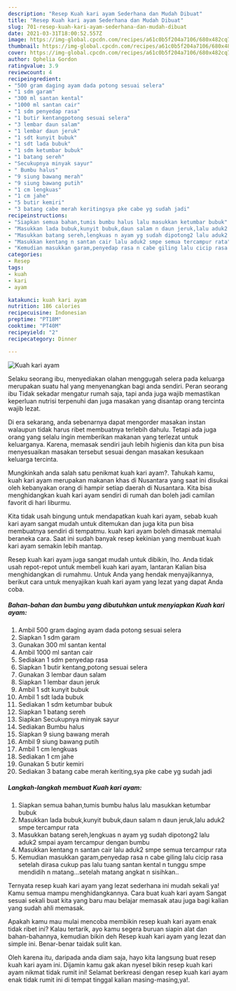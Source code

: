 ```yaml
---
description: "Resep Kuah kari ayam Sederhana dan Mudah Dibuat"
title: "Resep Kuah kari ayam Sederhana dan Mudah Dibuat"
slug: 701-resep-kuah-kari-ayam-sederhana-dan-mudah-dibuat
date: 2021-03-31T18:00:52.557Z
image: https://img-global.cpcdn.com/recipes/a61c0b5f204a7106/680x482cq70/kuah-kari-ayam-foto-resep-utama.jpg
thumbnail: https://img-global.cpcdn.com/recipes/a61c0b5f204a7106/680x482cq70/kuah-kari-ayam-foto-resep-utama.jpg
cover: https://img-global.cpcdn.com/recipes/a61c0b5f204a7106/680x482cq70/kuah-kari-ayam-foto-resep-utama.jpg
author: Ophelia Gordon
ratingvalue: 3.9
reviewcount: 4
recipeingredient:
- "500 gram daging ayam dada potong sesuai selera"
- "1 sdm garam"
- "300 ml santan kental"
- "1000 ml santan cair"
- "1 sdm penyedap rasa"
- "1 butir kentangpotong sesuai selera"
- "3 lembar daun salam"
- "1 lembar daun jeruk"
- "1 sdt kunyit bubuk"
- "1 sdt lada bubuk"
- "1 sdm ketumbar bubuk"
- "1 batang sereh"
- "Secukupnya minyak sayur"
- " Bumbu halus"
- "9 siung bawang merah"
- "9 siung bawang putih"
- "1 cm lengkuas"
- "1 cm jahe"
- "5 butir kemiri"
- "3 batang cabe merah keritingsya pke cabe yg sudah jadi"
recipeinstructions:
- "Siapkan semua bahan,tumis bumbu halus lalu masukkan ketumbar bubuk"
- "Masukkan lada bubuk,kunyit bubuk,daun salam n daun jeruk,lalu aduk2 smpe tercampur rata"
- "Masukkan batang sereh,lengkuas n ayam yg sudah dipotong2 lalu aduk2 smpai ayam tercampur dengan bumbu"
- "Masukkan kentang n santan cair lalu aduk2 smpe semua tercampur rata"
- "Kemudian masukkan garam,penyedap rasa n cabe giling lalu cicip rasa setelah dirasa cukup pas lalu tuang santan kental n tunggu smpe mendidih n matang...setelah matang angkat n sisihkan.."
categories:
- Resep
tags:
- kuah
- kari
- ayam

katakunci: kuah kari ayam 
nutrition: 186 calories
recipecuisine: Indonesian
preptime: "PT18M"
cooktime: "PT40M"
recipeyield: "2"
recipecategory: Dinner

---
```



![Kuah kari ayam](https://img-global.cpcdn.com/recipes/a61c0b5f204a7106/680x482cq70/kuah-kari-ayam-foto-resep-utama.jpg)

Selaku seorang ibu, menyediakan olahan menggugah selera pada keluarga merupakan suatu hal yang menyenangkan bagi anda sendiri. Peran seorang ibu Tidak sekadar mengatur rumah saja, tapi anda juga wajib memastikan keperluan nutrisi terpenuhi dan juga masakan yang disantap orang tercinta wajib lezat.

Di era  sekarang, anda sebenarnya dapat mengorder masakan instan walaupun tidak harus ribet membuatnya terlebih dahulu. Tetapi ada juga orang yang selalu ingin memberikan makanan yang terlezat untuk keluarganya. Karena, memasak sendiri jauh lebih higienis dan kita pun bisa menyesuaikan masakan tersebut sesuai dengan masakan kesukaan keluarga tercinta. 



Mungkinkah anda salah satu penikmat kuah kari ayam?. Tahukah kamu, kuah kari ayam merupakan makanan khas di Nusantara yang saat ini disukai oleh kebanyakan orang di hampir setiap daerah di Nusantara. Kita bisa menghidangkan kuah kari ayam sendiri di rumah dan boleh jadi camilan favorit di hari liburmu.

Kita tidak usah bingung untuk mendapatkan kuah kari ayam, sebab kuah kari ayam sangat mudah untuk ditemukan dan juga kita pun bisa membuatnya sendiri di tempatmu. kuah kari ayam boleh dimasak memalui beraneka cara. Saat ini sudah banyak resep kekinian yang membuat kuah kari ayam semakin lebih mantap.

Resep kuah kari ayam juga sangat mudah untuk dibikin, lho. Anda tidak usah repot-repot untuk membeli kuah kari ayam, lantaran Kalian bisa menghidangkan di rumahmu. Untuk Anda yang hendak menyajikannya, berikut cara untuk menyajikan kuah kari ayam yang lezat yang dapat Anda coba.

<!--inarticleads1-->

##### Bahan-bahan dan bumbu yang dibutuhkan untuk menyiapkan Kuah kari ayam:

1. Ambil 500 gram daging ayam dada potong sesuai selera
1. Siapkan 1 sdm garam
1. Gunakan 300 ml santan kental
1. Ambil 1000 ml santan cair
1. Sediakan 1 sdm penyedap rasa
1. Siapkan 1 butir kentang,potong sesuai selera
1. Gunakan 3 lembar daun salam
1. Siapkan 1 lembar daun jeruk
1. Ambil 1 sdt kunyit bubuk
1. Ambil 1 sdt lada bubuk
1. Sediakan 1 sdm ketumbar bubuk
1. Siapkan 1 batang sereh
1. Siapkan Secukupnya minyak sayur
1. Sediakan  Bumbu halus
1. Siapkan 9 siung bawang merah
1. Ambil 9 siung bawang putih
1. Ambil 1 cm lengkuas
1. Sediakan 1 cm jahe
1. Gunakan 5 butir kemiri
1. Sediakan 3 batang cabe merah keriting,sya pke cabe yg sudah jadi




<!--inarticleads2-->

##### Langkah-langkah membuat Kuah kari ayam:

1. Siapkan semua bahan,tumis bumbu halus lalu masukkan ketumbar bubuk
1. Masukkan lada bubuk,kunyit bubuk,daun salam n daun jeruk,lalu aduk2 smpe tercampur rata
1. Masukkan batang sereh,lengkuas n ayam yg sudah dipotong2 lalu aduk2 smpai ayam tercampur dengan bumbu
1. Masukkan kentang n santan cair lalu aduk2 smpe semua tercampur rata
1. Kemudian masukkan garam,penyedap rasa n cabe giling lalu cicip rasa setelah dirasa cukup pas lalu tuang santan kental n tunggu smpe mendidih n matang...setelah matang angkat n sisihkan..




Ternyata resep kuah kari ayam yang lezat sederhana ini mudah sekali ya! Kamu semua mampu menghidangkannya. Cara buat kuah kari ayam Sangat sesuai sekali buat kita yang baru mau belajar memasak atau juga bagi kalian yang sudah ahli memasak.

Apakah kamu mau mulai mencoba membikin resep kuah kari ayam enak tidak ribet ini? Kalau tertarik, ayo kamu segera buruan siapin alat dan bahan-bahannya, kemudian bikin deh Resep kuah kari ayam yang lezat dan simple ini. Benar-benar taidak sulit kan. 

Oleh karena itu, daripada anda diam saja, hayo kita langsung buat resep kuah kari ayam ini. Dijamin kamu gak akan nyesel bikin resep kuah kari ayam nikmat tidak rumit ini! Selamat berkreasi dengan resep kuah kari ayam enak tidak rumit ini di tempat tinggal kalian masing-masing,ya!.

